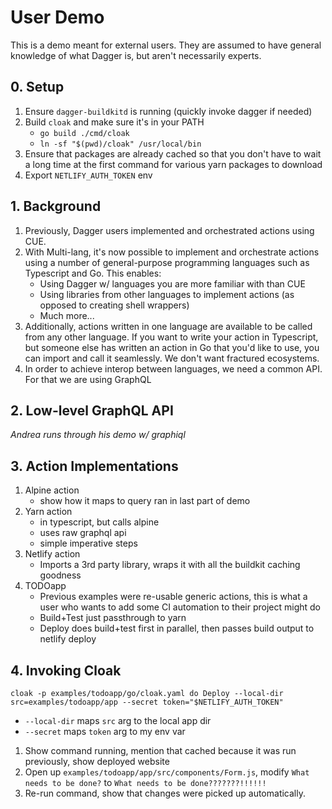 # User Demo

This is a demo meant for external users. They are assumed to have general knowledge of what Dagger is, but aren't necessarily experts.

## 0. Setup

1. Ensure `dagger-buildkitd` is running (quickly invoke dagger if needed)
2. Build `cloak` and make sure it's in your PATH
   - `go build ./cmd/cloak`
   - `ln -sf "$(pwd)/cloak" /usr/local/bin`
3. Ensure that packages are already cached so that you don't have to wait a long time at the first command for various yarn packages to download
4. Export `NETLIFY_AUTH_TOKEN` env

## 1. Background

1. Previously, Dagger users implemented and orchestrated actions using CUE.
1. With Multi-lang, it's now possible to implement and orchestrate actions using a number of general-purpose programming languages such as Typescript and Go. This enables:
   - Using Dagger w/ languages you are more familiar with than CUE
   - Using libraries from other languages to implement actions (as opposed to creating shell wrappers)
   - Much more...
1. Additionally, actions written in one language are available to be called from any other language. If you want to write your action in Typescript, but someone else has written an action in Go that you'd like to use, you can import and call it seamlessly. We don't want fractured ecosystems.
1. In order to achieve interop between languages, we need a common API. For that we are using GraphQL

## 2. Low-level GraphQL API

_Andrea runs through his demo w/ graphiql_

## 3. Action Implementations

1. Alpine action
   - show how it maps to query ran in last part of demo
1. Yarn action
   - in typescript, but calls alpine
   - uses raw graphql api
   - simple imperative steps
1. Netlify action
   - Imports a 3rd party library, wraps it with all the buildkit caching goodness
1. TODOapp
   - Previous examples were re-usable generic actions, this is what a user who wants to add some CI automation to their project might do
   - Build+Test just passthrough to yarn
   - Deploy does build+test first in parallel, then passes build output to netlify deploy

## 4. Invoking Cloak

```console
cloak -p examples/todoapp/go/cloak.yaml do Deploy --local-dir src=examples/todoapp/app --secret token="$NETLIFY_AUTH_TOKEN"
```

- `--local-dir` maps `src` arg to the local app dir
- `--secret` maps `token` arg to my env var

1. Show command running, mention that cached because it was run previously, show deployed website
1. Open up `examples/todoapp/app/src/components/Form.js`, modify `What needs to be done?` to `What needs to be done???????!!!!!!`
1. Re-run command, show that changes were picked up automatically.
